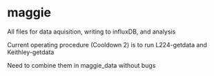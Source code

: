 # maggie
All files for data aquisition, writing to influxDB, and analysis

Current operating procedure (Cooldown 2) is to run L224-getdata and Keithley-getdata 

Need to combine them in maggie_data without bugs

